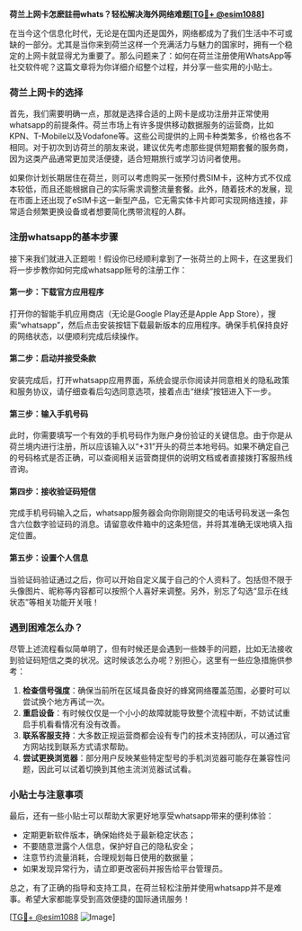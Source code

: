 **荷兰上网卡怎麽註冊whats？轻松解决海外网络难题[[TG💪+ @esim1088](https://t.me/s/esim1088)]**

在当今这个信息化时代，无论是在国内还是国外，网络都成为了我们生活中不可或缺的一部分。尤其是当你来到荷兰这样一个充满活力与魅力的国家时，拥有一个稳定的上网卡就显得尤为重要了。那么问题来了：如何在荷兰注册使用WhatsApp等社交软件呢？这篇文章将为你详细介绍整个过程，并分享一些实用的小贴士。

### 荷兰上网卡的选择

首先，我们需要明确一点，那就是选择合适的上网卡是成功注册并正常使用whatsapp的前提条件。荷兰市场上有许多提供移动数据服务的运营商，比如KPN、T-Mobile以及Vodafone等。这些公司提供的上网卡种类繁多，价格也各不相同。对于初次到访荷兰的朋友来说，建议优先考虑那些提供短期套餐的服务商，因为这类产品通常更加灵活便捷，适合短期旅行或学习访问者使用。

如果你计划长期居住在荷兰，则可以考虑购买一张预付费SIM卡，这种方式不仅成本较低，而且还能根据自己的实际需求调整流量套餐。此外，随着技术的发展，现在市面上还出现了eSIM卡这一新型产品，它无需实体卡片即可实现网络连接，非常适合频繁更换设备或者想要简化携带流程的人群。

### 注册whatsapp的基本步骤

接下来我们就进入正题啦！假设你已经顺利拿到了一张荷兰的上网卡，在这里我们将一步步教你如何完成whatsapp账号的注册工作：

#### 第一步：下载官方应用程序
打开你的智能手机应用商店（无论是Google Play还是Apple App Store），搜索“whatsapp”，然后点击安装按钮下载最新版本的应用程序。确保手机保持良好的网络状态，以便顺利完成后续操作。

#### 第二步：启动并接受条款
安装完成后，打开whatsapp应用界面，系统会提示你阅读并同意相关的隐私政策和服务协议，请仔细查看后勾选同意选项，接着点击“继续”按钮进入下一步。

#### 第三步：输入手机号码
此时，你需要填写一个有效的手机号码作为账户身份验证的关键信息。由于你是从荷兰境内进行注册，所以应该输入以“+31”开头的荷兰本地号码。如果不确定自己的号码格式是否正确，可以查阅相关运营商提供的说明文档或者直接拨打客服热线咨询。

#### 第四步：接收验证码短信
完成手机号码输入之后，whatsapp服务器会向你刚刚提交的电话号码发送一条包含六位数字验证码的消息。请留意收件箱中的这条短信，并将其准确无误地填入指定位置。

#### 第五步：设置个人信息
当验证码验证通过之后，你可以开始自定义属于自己的个人资料了。包括但不限于头像图片、昵称等内容都可以按照个人喜好来调整。另外，别忘了勾选“显示在线状态”等相关功能开关哦！

### 遇到困难怎么办？

尽管上述流程看似简单明了，但有时候还是会遇到一些棘手的问题，比如无法接收到验证码短信之类的状况。这时候该怎么办呢？别担心，这里有一些应急措施供参考：

1. **检查信号强度**：确保当前所在区域具备良好的蜂窝网络覆盖范围，必要时可以尝试换个地方再试一次。
2. **重启设备**：有时候仅仅是一个小小的故障就能导致整个流程中断，不妨试试重启手机看看情况有没有改善。
3. **联系客服支持**：大多数正规运营商都会设有专门的技术支持团队，可以通过官方网站找到联系方式请求帮助。
4. **尝试更换浏览器**：部分用户反映某些特定型号的手机浏览器可能存在兼容性问题，因此可以试着切换到其他主流浏览器试试看。

### 小贴士与注意事项

最后，还有一些小贴士可以帮助大家更好地享受whatsapp带来的便利体验：

- 定期更新软件版本，确保始终处于最新稳定状态；
- 不要随意泄露个人信息，保护好自己的隐私安全；
- 注意节约流量消耗，合理规划每日使用的数据量；
- 如果发现异常行为，请立即更改密码并报告给平台管理员。

总之，有了正确的指导和支持工具，在荷兰轻松注册并使用whatsapp并不是难事。希望大家都能享受到高效便捷的国际通讯服务！

[[TG💪+ @esim1088](https://t.me/s/esim1088) ![Image](https://i.postimg.cc/4NQfJmqS/Snipaste-2025-05-13-00-14-12.png)]